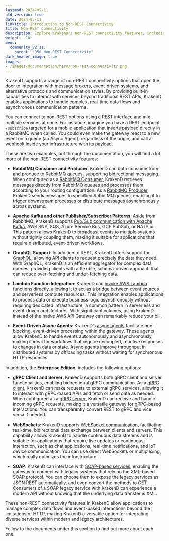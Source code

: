 ```yaml
---
lastmod: 2024-05-11
old_version: true
date: 2024-05-11
linktitle: Introduction to Non-REST Connectivity
title: Non-REST Connectivity
description: Explore KrakenD's non-REST connectivity features, including RabbitMQ integration, GraphQL, Lambda functions, event-driven async agents, and AMQP support.
weight: -10
menu:
  community_v2.11:
    parent: "050 Non-REST Connectivity"
dark_header_image: true
images:
- /images/documentation/hero/non-rest-connectivity.png
---
```


KrakenD supports a range of non-REST connectivity options that open the door to integration with message brokers, event-driven systems, and alternative protocols and communication styles. By providing built-in capabilities to interact with services beyond traditional REST APIs, KrakenD enables applications to handle complex, real-time data flows and asynchronous communication patterns.

You can connect to non-REST options using a REST interface and mix multiple services at once. For instance, imagine you have a REST endpoint `/subscribe`  targeted for a mobile application that inserts payload directly in a RabbitMQ when called. You could even make the gateway react to a new event on a queue (an Async Agent), regardless of the origin, and call a webhook inside your infrastructure with its payload.

These are two examples, but through the documentation, you will find a lot more of the non-REST connectivity features:

- **RabbitMQ Consumer and Producer**: KrakenD can both consume from and produce to RabbitMQ queues, supporting bidirectional messaging. When configured as a [RabbitMQ Consumer](/docs/v2.11/backends/amqp-consumer/), KrakenD retrieves messages directly from RabbitMQ queues and processes them according to your routing configuration. As a [RabbitMQ Producer](/docs/v2.11/backends/amqp-producer/), KrakenD sends messages to specified RabbitMQ queues, enabling it to trigger downstream processes or distribute messages asynchronously across systems.

- **Apache Kafka and other Publisher/Subscriber Patterns**: Aside from RabbitMQ, KrakenD supports [Pub/Sub communication with Apache Kafka](/docs/v2.11/backends/pubsub/), AWS SNS, SQS, Azure Service Bus, GCP PubSub, or NATS.io. This pattern allows KrakenD to broadcast events to multiple systems without tightly coupling them, making it suitable for applications that require distributed, event-driven workflows.

- **GraphQL Support**: In addition to REST, KrakenD offers support for [GraphQL](/docs/v2.11/backends/graphql/), allowing API clients to request precisely the data they need. With GraphQL, KrakenD is an efficient aggregator for complex data queries, providing clients with a flexible, schema-driven approach that can reduce over-fetching and under-fetching data.

- **Lambda Function Integration**: KrakenD can [invoke AWS Lambda functions directly](/docs/v2.11/backends/lambda/), allowing it to act as a bridge between event sources and serverless compute resources. This integration enables applications to process data or execute business logic asynchronously without requiring dedicated infrastructure, a common pattern in serverless and event-driven architectures. With significant volumes, using KrakenD instead of the native AWS API Gateway can remarkably reduce your bill.

- **Event-Driven Async Agents**: KrakenD’s [async agents](/docs/v2.11/async/) facilitate non-blocking, event-driven processing within the gateway. These agents allow KrakenD to handle events autonomously and asynchronously, making it ideal for workflows that require decoupled, reactive responses to changes in data or state. Async agents improve throughput in distributed systems by offloading tasks without waiting for synchronous HTTP responses.

In addition, the **Enterprise Edition**, includes the following options:

- **gRPC Client and Server**: KrakenD supports both gRPC client and server functionalities, enabling bidirectional gRPC communication. As a [gRPC client](/docs/enterprise/backends/grpc/), KrakenD can make requests to external gRPC services, allowing it to interact with gRPC-based APIs and fetch or send data as needed. When configured as a [gRPC server](/docs/enterprise/grpc/server/), KrakenD can receive and handle incoming gRPC requests, making it a versatile gateway for gRPC-based interactions. You can transparently convert REST to gRPC and vice versa if needed.

- **WebSockets**: KrakenD supports [WebSocket communication](/docs/enterprise/websockets/), facilitating real-time, bidirectional data exchange between clients and servers. This capability allows KrakenD to handle continuous data streams and is suitable for applications that require live updates or continuous interaction, such as chat applications, real-time notifications, and IoT device communication. You can use direct WebSockets or multiplexing, which really optimizes the infrastructure.

- **SOAP**: KrakenD can interface with [SOAP-based services](/docs/enterprise/backends/soap/), enabling the gateway to connect with legacy systems that rely on the XML-based SOAP protocol. You can choose then to expose the legacy services as JSON REST automatically, and even convert the methods to GET. Consumers of a SOAP legacy service with KrakenD can experience a modern API without knowing that the underlying data transfer is XML.

These non-REST connectivity features in KrakenD allow applications to manage complex data flows and event-based interactions beyond the limitations of HTTP, making KrakenD a versatile option for integrating diverse services within modern and legacy architectures.

Follow to the documents under this section to find out more about each one.
